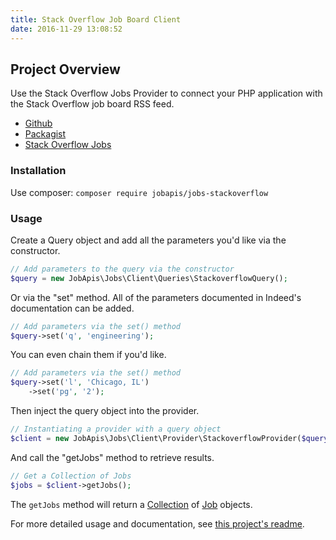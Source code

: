 ```yaml
---
title: Stack Overflow Job Board Client
date: 2016-11-29 13:08:52
---
```


## Project Overview
Use the Stack Overflow Jobs Provider to connect your PHP application with the Stack Overflow job board RSS feed.

- [Github](https://github.com/jobapis/jobs-stackoverflow)
- [Packagist](https://packagist.org/packages/jobapis/jobs-stackoverflow)
- [Stack Overflow Jobs](https://stackoverflow.com/jobs)

### Installation

Use composer: `composer require jobapis/jobs-stackoverflow`

### Usage
Create a Query object and add all the parameters you'd like via the constructor.
 
```php
// Add parameters to the query via the constructor
$query = new JobApis\Jobs\Client\Queries\StackoverflowQuery();
```

Or via the "set" method. All of the parameters documented in Indeed's documentation can be added.

```php
// Add parameters via the set() method
$query->set('q', 'engineering');
```

You can even chain them if you'd like.

```php
// Add parameters via the set() method
$query->set('l', 'Chicago, IL')
    ->set('pg', '2');
```
 
Then inject the query object into the provider.

```php
// Instantiating a provider with a query object
$client = new JobApis\Jobs\Client\Provider\StackoverflowProvider($query);
```

And call the "getJobs" method to retrieve results.

```php
// Get a Collection of Jobs
$jobs = $client->getJobs();
```

The `getJobs` method will return a [Collection](https://github.com/jobapis/jobs-common/blob/master/src/Collection.php) of [Job](https://github.com/jobapis/jobs-common/blob/master/src/Job.php) objects.

For more detailed usage and documentation, see [this project's readme](https://github.com/JobBrander/jobs-stackoverflow#usage).

